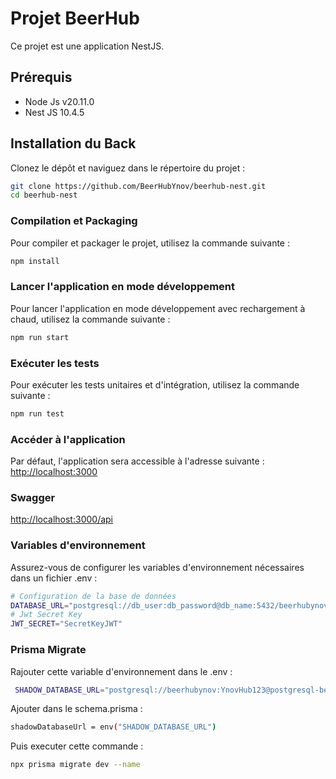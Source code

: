 # Projet BeerHub

Ce projet est une application NestJS.

## Prérequis

- Node Js v20.11.0
- Nest JS 10.4.5

## Installation du Back

Clonez le dépôt et naviguez dans le répertoire du projet :

```sh
git clone https://github.com/BeerHubYnov/beerhub-nest.git
cd beerhub-nest
```

### Compilation et Packaging

Pour compiler et packager le projet, utilisez la commande suivante :

```sh
npm install
```

### Lancer l'application en mode développement

Pour lancer l'application en mode développement avec rechargement à chaud, utilisez la commande suivante :

```sh
npm run start
```

### Exécuter les tests

Pour exécuter les tests unitaires et d'intégration, utilisez la commande suivante :

```sh
npm run test
```

### Accéder à l'application

Par défaut, l'application sera accessible à l'adresse suivante : <http://localhost:3000>

### Swagger

<http://localhost:3000/api>

### Variables d'environnement

Assurez-vous de configurer les variables d'environnement nécessaires dans un fichier .env :

```sh
# Configuration de la base de données
DATABASE_URL="postgresql://db_user:db_password@db_name:5432/beerhubynov_postgres?schema=public"
# Jwt Secret Key
JWT_SECRET="SecretKeyJWT"

```

### Prisma Migrate

Rajouter cette variable d'environnement dans le .env :

```sh
 SHADOW_DATABASE_URL="postgresql://beerhubynov:YnovHub123@postgresql-beerhubynov.alwaysdata.net:5432/beerhubynov_postgres?schema=public"
```

Ajouter dans le schema.prisma :

```sh
shadowDatabaseUrl = env("SHADOW_DATABASE_URL")
```

Puis executer cette commande :

```sh
npx prisma migrate dev --name
```
